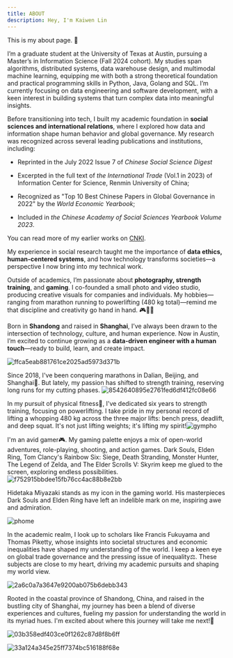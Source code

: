 ```yaml
---
title: ABOUT
description: Hey, I'm Kaiwen Lin
---
```


This is my about page. :wave:

I’m a graduate student at the University of Texas at Austin, pursuing a Master’s in Information Science (Fall 2024 cohort). My studies span algorithms, distributed systems, data warehouse design, and multimodal machine learning, equipping me with both a strong theoretical foundation and practical programming skills in Python, Java, Golang and SQL. I’m currently focusing on data engineering and software development, with a keen interest in building systems that turn complex data into meaningful insights.

Before transitioning into tech, I built my academic foundation in **social sciences and international relations**, where I explored how data and information shape human behavior and global governance. My research was recognized across several leading publications and institutions, including:

- Reprinted in the July 2022 Issue 7 of *Chinese Social Science Digest*

- Excerpted in the full text of  *the International Trade* (Vol.1 in 2023) of Information Center for Science, Renmin University of China;

- Recognized as "Top 10 Best Chinese Papers in Global Governance in 2022" by the *World Economic Yearbook*;
- Included in *the Chinese Academy of Social Sciences Yearbook Volume 2023*.

You can read more of my earlier works on [CNKI](https://kns.cnki.net/kcms2/author/detail?v=xBNwvqFr00JloK2qyM4XitHR1JT7ASD_EIpf0YZDTbZmTOdTST4KuKP40KzHTz89vYW28rGD2NiyRBaXJdzJM-TX8Yewk0esMcEUqbszK19fhlLTW-gMXpFqy6yYyENC&uniplatform=NZKPT&language=CHS).

My experience in social research taught me the importance of **data ethics, human-centered systems**, and how technology transforms societies—a perspective I now bring into my technical work. 

Outside of academics, I’m passionate about **photography, strength training**, and **gaming**. I co-founded a small photo and video studio, producing creative visuals for companies and individuals. My hobbies—ranging from marathon running to powerlifting (480 kg total)—remind me that discipline and creativity go hand in hand. 🎮💪📸

Born in **Shandong** and raised in **Shanghai**, I’ve always been drawn to the intersection of technology, culture, and human experience. Now in Austin, I’m excited to continue growing as a **data-driven engineer with a human touch**—ready to build, learn, and create impact.

![ffca5eab881761ce2025ad5973d371b](https://typora-1323668464.cos.ap-hongkong.myqcloud.com/typora/ffca5eab881761ce2025ad5973d371b.jpg?imageSlim)

Since 2018, I've been conquering marathons in Dalian, Beijing, and Shanghai:runner:. But lately, my passion has shifted to strength training, reserving long runs for my cutting phases. ![8542640895e2761fed6df412fc08e66](https://typora-1323668464.cos.ap-hongkong.myqcloud.com/typora/8542640895e2761fed6df412fc08e66.jpg?imageSlim)

In my pursuit of physical fitness💪, I've dedicated six years to strength training, focusing on powerlifting. I take pride in my personal record of lifting a whopping 480 kg across the three major lifts: bench press, deadlift, and deep squat. It's not just lifting weights; it's lifting my spirit!![gympho](https://typora-1323668464.cos.ap-hongkong.myqcloud.com/typora/gympho.jpg?imageSlim)

I'm an avid gamer:video_game:. My gaming palette enjoys a mix of open-world adventures, role-playing, shooting, and action games. Dark Souls, Elden Ring, Tom Clancy's Rainbow Six: Siege, Death Stranding, Monster Hunter, The Legend of Zelda, and The Elder Scrolls V: Skyrim keep me glued to the screen, exploring endless possibilities.![f752915bbdee15fb76cc4ac88b8e2bb](https://typora-1323668464.cos.ap-hongkong.myqcloud.com/typora/f752915bbdee15fb76cc4ac88b8e2bb.jpg?imageSlim)

Hidetaka Miyazaki stands as my icon in the gaming world. His masterpieces Dark Souls and Elden Ring have left an indelible mark on me, inspiring awe and admiration. 

![phome](https://typora-1323668464.cos.ap-hongkong.myqcloud.com/typora/phome-1704701075972-3.jpg?imageSlim)

In the academic realm, I look up to scholars like Francis Fukuyama and Thomas Piketty, whose insights into societal structures and economic inequalities have shaped my understanding of the world. I keep a keen eye on global trade governance and the pressing issue of inequality⚖️. These subjects are close to my heart, driving my academic pursuits and shaping my world view.

![2a6c0a7a3647e9200ab075b6debb343](https://typora-1323668464.cos.ap-hongkong.myqcloud.com/typora/2a6c0a7a3647e9200ab075b6debb343.jpg?imageSlim)

Rooted in the coastal province of Shandong, China, and raised in the bustling city of Shanghai, my journey has been a blend of diverse experiences and cultures, fueling my passion for understanding the world in its myriad hues. I'm excited about where this journey will take me next!🌟

![03b358edf403ce0f1262c87d8f8b6ff](https://typora-1323668464.cos.ap-hongkong.myqcloud.com/typora/03b358edf403ce0f1262c87d8f8b6ff.jpg?imageSlim)

![33a124a345e25ff7374bc516188f68e](https://typora-1323668464.cos.ap-hongkong.myqcloud.com/typora/33a124a345e25ff7374bc516188f68e.jpg?imageSlim)